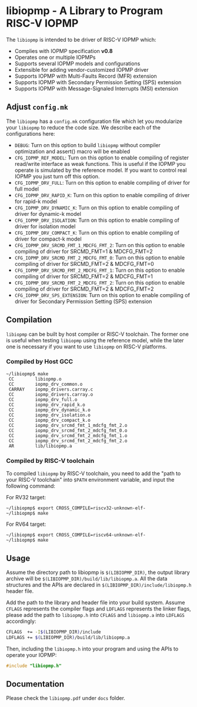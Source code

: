 # libiopmp - A Library to Program RISC-V IOPMP

The `libiopmp` is intended to be driver of RISC-V IOPMP which:
* Complies with IOPMP specification **v0.8**
* Operates one or multiple IOPMPs
* Supports several IOPMP models and configurations
* Extensible for adding vendor-customized IOPMP driver
* Supports IOPMP with Multi-Faults Record (MFR) extension
* Supports IOPMP with Secondary Permission Setting (SPS) extension
* Supports IOPMP with Message-Signaled Interrupts (MSI) extension

## Adjust `config.mk`

The `libiopmp` has a `config.mk` configuration file which let you modularize
your `libiopmp` to reduce the code size. We describe each of the configurations
here:

* `DEBUG`: Turn on this option to build `libiopmp` without compiler optimization
and assert() macro will be enabled
* `CFG_IOPMP_REF_MODEL`: Turn on this option to enable compiling of register
read/write interface as weak functions. This is useful if the IOPMP you operate
is simulated by the reference model. If you want to control real IOPMP you just
turn off this option.
* `CFG_IOPMP_DRV_FULL`: Turn on this option to enable compiling of driver for
full model
* `CFG_IOPMP_DRV_RAPID_K`: Turn on this option to enable compiling of driver for
rapid-k model
* `CFG_IOPMP_DRV_DYNAMIC_K`: Turn on this option to enable compiling of driver
for dynamic-k model
* `CFG_IOPMP_DRV_ISOLATION`: Turn on this option to enable compiling of driver
for isolation model
* `CFG_IOPMP_DRV_COMPACT_K`: Turn on this option to enable compiling of driver
for compact-k model
* `CFG_IOPMP_DRV_SRCMD_FMT_1_MDCFG_FMT_2`: Turn on this option to enable
compiling of driver for SRCMD_FMT=1 & MDCFG_FMT=2
* `CFG_IOPMP_DRV_SRCMD_FMT_2_MDCFG_FMT_0`: Turn on this option to enable
compiling of driver for SRCMD_FMT=2 & MDCFG_FMT=0
* `CFG_IOPMP_DRV_SRCMD_FMT_2_MDCFG_FMT_1`: Turn on this option to enable
compiling of driver for SRCMD_FMT=2 & MDCFG_FMT=1
* `CFG_IOPMP_DRV_SRCMD_FMT_2_MDCFG_FMT_2`: Turn on this option to enable
compiling of driver for SRCMD_FMT=2 & MDCFG_FMT=2
* `CFG_IOPMP_DRV_SPS_EXTENSION`: Turn on this option to enable compiling of
driver for Secondary Permission Setting (SPS) extension

## Compilation

`libiopmp` can be built by host compiler or RISC-V toolchain. The former one is
useful when testing `libiopmp` using the reference model, while the later one is
necessary if you want to use `libiopmp` on RISC-V platforms.

### Compiled by Host GCC

```shell
~/libiopmp$ make
 CC        libiopmp.o
 CC        iopmp_drv_common.o
 CARRAY    iopmp_drivers.carray.c
 CC        iopmp_drivers.carray.o
 CC        iopmp_drv_full.o
 CC        iopmp_drv_rapid_k.o
 CC        iopmp_drv_dynamic_k.o
 CC        iopmp_drv_isolation.o
 CC        iopmp_drv_compact_k.o
 CC        iopmp_drv_srcmd_fmt_1_mdcfg_fmt_2.o
 CC        iopmp_drv_srcmd_fmt_2_mdcfg_fmt_0.o
 CC        iopmp_drv_srcmd_fmt_2_mdcfg_fmt_1.o
 CC        iopmp_drv_srcmd_fmt_2_mdcfg_fmt_2.o
 AR        lib/libiopmp.a
```

### Compiled by RISC-V toolchain

To compiled `libiopmp` by RISC-V toolchain, you need to add the "path to your
RISC-V toolchain" into `$PATH` environment variable, and input the following
command:

For RV32 target:
```shell
~/libiopmp$ export CROSS_COMPILE=riscv32-unknown-elf-
~/libiopmp$ make
```

For RV64 target:
```shell
~/libiopmp$ export CROSS_COMPILE=riscv64-unknown-elf-
~/libiopmp$ make
```

## Usage

Assume the directory path to libiopmp is `$(LIBIOPMP_DIR)`, the output library
archive will be `$(LIBIOPMP_DIR)/build/lib/libiopmp.a`. All the data structures
and the APIs are declared in `$(LIBIOPMP_DIR)/include/libiopmp.h` header file.

Add the path to the library and header file into your build system. Assume
`CFLAGS` represents the compiler flags and `LDFLAGS` represents the linker
flags, please add the path to `libiopmp.h` into `CFLAGS` and `libiopmp.a` into
`LDFLAGS` accordingly:

```bash
CFLAGS  += -I$(LIBIOPMP_DIR)/include
LDFLAGS += $(LIBIOPMP_DIR)/build/lib/libiopmp.a
```

Then, including the `libiopmp.h` into your program and using the APIs to
operate your IOPMP:

```c
#include "libiopmp.h"
```

## Documentation

Please check the `libiopmp.pdf` under `docs` folder. 
